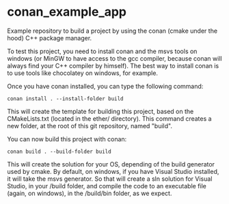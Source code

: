 # conan_example_app
Example repository to build a project by using the conan (cmake under the hood) C++ package manager.

To test this project, you need to install conan and the msvs tools on windows (or MinGW to have access to the gcc compiler, because conan will always find your C++ compiler by himself).
The best way to install conan is to use tools like chocolatey on windows, for example.

Once you have conan installed, you can type the following command: 

```shell
conan install . --install-folder build
```

This will create the template for building this project, based on the CMakeLists.txt (located in the ether/ directory).
This command creates a new folder, at the root of this git repository, named "build".

You can now build this project with conan:
```shell
conan build . --build-folder build
```

This will create the solution for your OS, depending of the build generator used by cmake. By default, on windows, if you have Visual Studio installed, it will take the msvs generator.
So that will create a sln solution for Visual Studio, in your /build folder, and compile the code to an executable file (again, on windows), in the /build/bin folder, as we expect.
